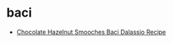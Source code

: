# baci

 * [Chocolate Hazelnut Smooches Baci Dalassio Recipe](../index/c/chocolate-hazelnut-smooches-baci-dalassio-recipe.json)
